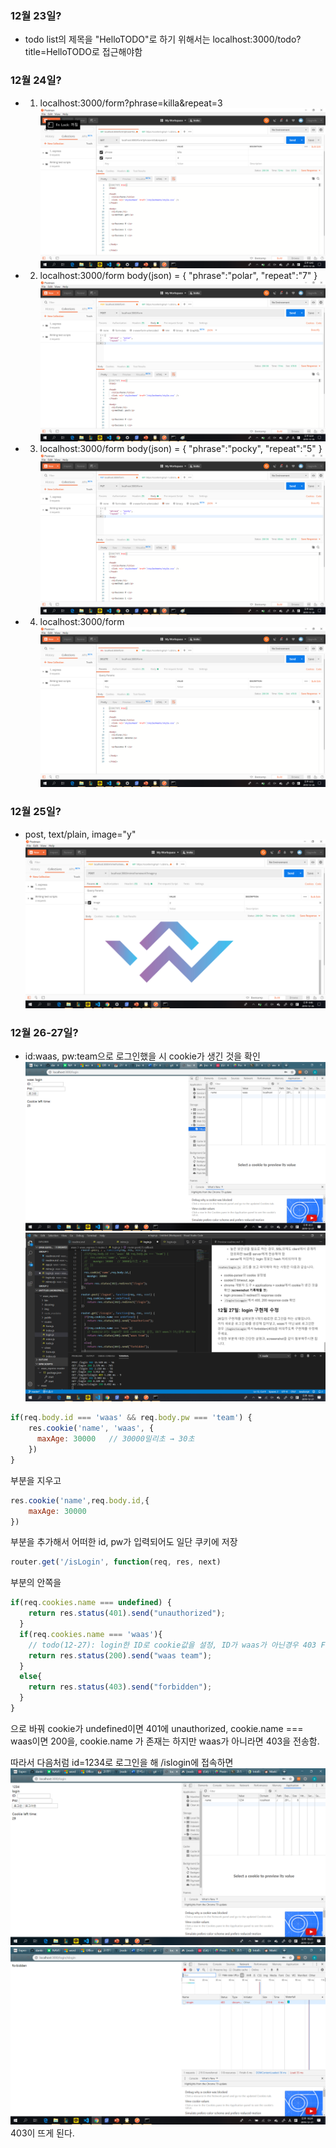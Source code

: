 ### 12월 23일?
* todo list의 제목을 "HelloTODO"로 하기 위해서는 localhost:3000/todo?title=HelloTODO로 접근해야함

### 12월 24일?
* 1. localhost:3000/form?phrase=killa&repeat=3
![get](./img/get.png)
* 2. localhost:3000/form
body(json) = 
{
    "phrase":"polar",
    "repeat":"7"
}
![post](./img/post.png)
* 3. localhost:3000/form
body(json) =
{
    "phrase":"pocky",
    "repeat":"5"
}
![put](./img/put.png)
* 4. localhost:3000/form
![delete](./img/delete.png)

### 12월 25일?
* post, text/plain, image="y"
![mimewaas](./img/mimewaas.png)

### 12월 26-27일?
* id:waas, pw:team으로 로그인했을 시 cookie가 생긴 것을 확인
![login1](./img/login1.png)
![login2](./img/login2.png)
```javascript
if(req.body.id === 'waas' && req.body.pw === 'team') {
    res.cookie('name', 'waas', {
      maxAge: 30000   // 30000밀리초 → 30초
    })
}
```
부분을 지우고
```javascript
res.cookie('name',req.body.id,{
    maxAge: 30000
})
```
부분을 추가해서 어떠한 id, pw가 입력되어도 일단 쿠키에 저장
```javascript
router.get('/isLogin', function(req, res, next)
```
부분의 안쪽을

```javascript
if(req.cookies.name === undefined) {
    return res.status(401).send("unauthorized");
  }
  if(req.cookies.name === 'waas'){
    // todo(12-27): login한 ID로 cookie값을 설정, ID가 waas가 아닌경우 403 Forbidden 공지
    return res.status(200).send("waas team");
  }
  else{
    return res.status(403).send("forbidden");
  }
}
```
으로 바꿔 cookie가 undefined이면 401에 unauthorized, cookie.name === waas이면 200을, cookie.name 가 존재는 하지만 waas가 아니라면 403을 전송함.

따라서 다음처럼 id=1234로 로그인을 해 /islogin에 접속하면
![login3](./img/login3.png)
![login4](./img/login4.png)
403이 뜨게 된다.